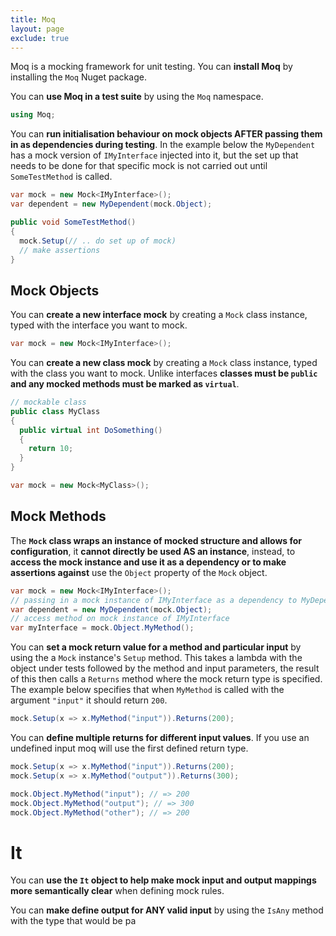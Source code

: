 ```yaml
---
title: Moq
layout: page
exclude: true
---
```


Moq is a mocking framework for unit testing. You can **install Moq** by installing the `Moq` Nuget package.

You can **use Moq in a test suite** by using the `Moq` namespace.
```csharp
using Moq;
```

You can **run initialisation behaviour on mock objects AFTER passing them in as dependencies during testing**. In the example below the `MyDependent` has a mock version of `IMyInterface` injected into it, but the set up that needs to be done for that specific mock is not carried out until `SomeTestMethod` is called.
```csharp
var mock = new Mock<IMyInterface>();
var dependent = new MyDependent(mock.Object);

public void SomeTestMethod()
{
  mock.Setup(// .. do set up of mock)
  // make assertions
}
```

## Mock Objects

You can **create a new interface mock** by creating a `Mock` class instance, typed with the interface you want to mock.
```csharp
var mock = new Mock<IMyInterface>();
```

You can **create a new class mock** by creating a `Mock` class instance, typed with the class you want to mock. Unlike interfaces **classes must be `public` and any mocked methods must be marked as `virtual`**.
```csharp
// mockable class
public class MyClass
{
  public virtual int DoSomething()
  {
    return 10;
  }
}

var mock = new Mock<MyClass>();
```

## Mock Methods

The **`Mock` class wraps an instance of mocked structure and allows for configuration**, it **cannot directly be used AS an instance**, instead, to **access the mock instance and use it as a dependency or to make assertions against** use the `Object` property of the `Mock` object.
```csharp
var mock = new Mock<IMyInterface>();
// passing in a mock instance of IMyInterface as a dependency to MyDependent
var dependent = new MyDependent(mock.Object);
// access method on mock instance of IMyInterface
var myInterface = mock.Object.MyMethod();
```

You can **set a mock return value for a method and particular input** by using the a `Mock` instance's `Setup` method. This takes a lambda with the object under tests followed by the method and input parameters, the result of this then calls a `Returns` method where the mock return type is specified. The example below specifies that when `MyMethod` is called with the argument `"input"` it should return `200`.
```csharp
mock.Setup(x => x.MyMethod("input")).Returns(200);
```

You can **define multiple returns for different input values**. If you use an undefined input moq will use the first defined return type.
```csharp
mock.Setup(x => x.MyMethod("input")).Returns(200);
mock.Setup(x => x.MyMethod("output")).Returns(300);

mock.Object.MyMethod("input"); // => 200
mock.Object.MyMethod("output"); // => 300
mock.Object.MyMethod("other"); // => 200
```

# It

You can **use the `It` object to help make mock input and output mappings more semantically clear** when defining mock rules.

You can **make define output for ANY valid input** by using the `IsAny` method with the type that would be pa
<!--stackedit_data:
eyJoaXN0b3J5IjpbNTYxNTQxOTA3LC0zMTUzOTU5NDYsMTk2Mz
A1OTIwMCw2NTkyNjU0MzQsLTE1OTgyMzM3NjcsLTUyNjYzNzIw
LC0yMDI1MjY3NDYxXX0=
-->